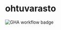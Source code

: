 # ohtuvarasto
![GHA workflow badge](https://github.com/topiasukkonen/ohtuvarasto/workflows/CI/badge.svg)
